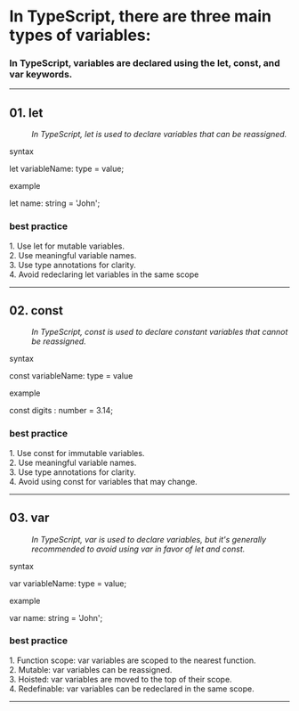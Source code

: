 <h1>In TypeScript, there are three main types of variables:</h1>
<h3>In TypeScript, variables are declared using the let, const, and var keywords.</h3>
<hr>

  <p><dl>
    <dt><h2>01. let</h2></dt>
    <dd><em>In TypeScript, let is used to declare variables that can be reassigned.</em></dd>
    <p>syntax</p>
    <p>let variableName: type = value;</p>
    <p>example</p>
    <p>let name: string = 'John';</p>
  </dl>
  <h3>best practice</h3>
  <p>
    1. Use let for mutable variables. <br>
    2. Use meaningful variable names. <br>
    3. Use type annotations for clarity. <br>
    4. Avoid redeclaring let variables in the same scope <br>
  </p>
  <hr>
   
  <p><dl>
    <dt><h2>02. const</h2></dt>
    <dd><em>In TypeScript, const is used to declare constant variables that cannot be reassigned.</em></dd>
    <p>syntax</p>
    <p>const variableName: type = value</p>
    <p>example</p>
    <p>const digits : number = 3.14;</p>
  </dl>
  <h3>best practice</h3>
  <p>
    1. Use const for immutable variables. <br>
    2. Use meaningful variable names.<br>
    3. Use type annotations for clarity. <br>
    4. Avoid using const for variables that may change.<br>
  </p>
  <hr>
  
   <p><dl>
    <dt><h2>03. var</h2></dt>
    <dd><em>In TypeScript, var is used to declare variables, but it's generally recommended to avoid using var in favor of let and const.</em></dd>
    <p>syntax</p>
    <p>var variableName: type = value;</p>
    <p>example</p>
    <p>var name: string = 'John';</p>
  </dl>
  <h3>best practice</h3>
  <p>
    1. Function scope: var variables are scoped to the nearest function. <br>
    2. Mutable: var variables can be reassigned.<br>
    3. Hoisted: var variables are moved to the top of their scope.<br>
    4. Redefinable: var variables can be redeclared in the same scope.
  </p>
  <hr>

